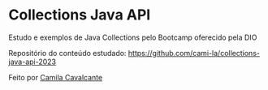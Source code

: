 # Collections Java API
Estudo e exemplos de Java Collections pelo Bootcamp oferecido pela DIO

Repositório do conteúdo estudado: https://github.com/cami-la/collections-java-api-2023

Feito por [Camila Cavalcante](https://github.com/cami-la)